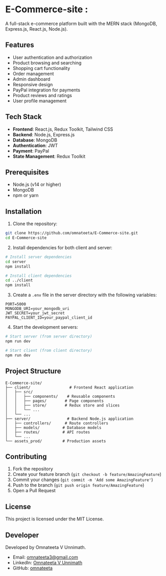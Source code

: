 # E-Commerce-site : 

A full-stack e-commerce platform built with the MERN stack (MongoDB, Express.js, React.js, Node.js).

## Features

- User authentication and authorization
- Product browsing and searching
- Shopping cart functionality
- Order management
- Admin dashboard
- Responsive design
- PayPal integration for payments
- Product reviews and ratings
- User profile management

## Tech Stack

- **Frontend**: React.js, Redux Toolkit, Tailwind CSS
- **Backend**: Node.js, Express.js
- **Database**: MongoDB
- **Authentication**: JWT
- **Payment**: PayPal
- **State Management**: Redux Toolkit

## Prerequisites

- Node.js (v14 or higher)
- MongoDB
- npm or yarn

## Installation

1. Clone the repository:
```bash
git clone https://github.com/omnateeta/E-Commerce-site.git
cd E-Commerce-site
```

2. Install dependencies for both client and server:
```bash
# Install server dependencies
cd server
npm install

# Install client dependencies
cd ../client
npm install
```

3. Create a `.env` file in the server directory with the following variables:
```
PORT=5000
MONGODB_URI=your_mongodb_uri
JWT_SECRET=your_jwt_secret
PAYPAL_CLIENT_ID=your_paypal_client_id
```

4. Start the development servers:
```bash
# Start server (from server directory)
npm run dev

# Start client (from client directory)
npm run dev
```

## Project Structure

```
E-Commerce-site/
├── client/                 # Frontend React application
│   ├── src/
│   │   ├── components/    # Reusable components
│   │   ├── pages/        # Page components
│   │   ├── store/        # Redux store and slices
│   │   └── ...
│   └── ...
├── server/                # Backend Node.js application
│   ├── controllers/      # Route controllers
│   ├── models/          # Database models
│   ├── routes/          # API routes
│   └── ...
└── assets_prod/         # Production assets
```

## Contributing

1. Fork the repository
2. Create your feature branch (`git checkout -b feature/AmazingFeature`)
3. Commit your changes (`git commit -m 'Add some AmazingFeature'`)
4. Push to the branch (`git push origin feature/AmazingFeature`)
5. Open a Pull Request

## License

This project is licensed under the MIT License.

## Developer

Developed by Omnateeta V Unnimath.
- Email: omnateeta3@gmail.com
- LinkedIn: [Omnateeta V Unnimath](https://www.linkedin.com/in/omnateeta-v-unnimath-0b815b338)
- GitHub: [omnateeta](https://github.com/omnateeta)
